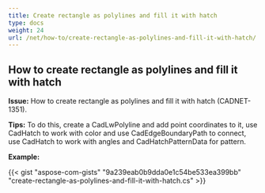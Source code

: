 ```yaml
---
title: Create rectangle as polylines and fill it with hatch
type: docs
weight: 24
url: /net/how-to/create-rectangle-as-polylines-and-fill-it-with-hatch/
---
```


## **How to create rectangle as polylines and fill it with hatch**

**Issue:** How to create rectangle as polylines and fill it with hatch (CADNET-1351).

**Tips:** To do this, create a CadLwPolyline and add point coordinates to it, use CadHatch to work with color and use CadEdgeBoundaryPath to connect, use CadHatch to work with angles and CadHatchPatternData for pattern.

**Example:**

{{< gist "aspose-com-gists" "9a239eab0b9dda0e1c54be533ea399bb" "create-rectangle-as-polylines-and-fill-it-with-hatch.cs" >}}